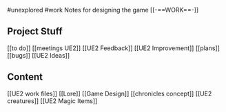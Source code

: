 #unexplored 
#work 
Notes for designing the game
[[-==WORK==-]]

**Project Stuff**
--------------
[[to do]]
[[meetings UE2]]
[[UE2 Feedback]]
[[UE2 Improvement]]
[[plans]]
[[bugs]]
[[UE2 Ideas]]

**Content**
-----------------------
[[UE2 work files]]
[[Lore]]
[[Game Design]]
[[chronicles concept]]
[[UE2 creatures]]
[[UE2 Magic Items]]









